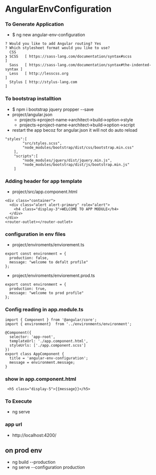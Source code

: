 # AngularEnvConfiguration

### To Generate Application 
* $ ng new angular-env-configuration
```
? Would you like to add Angular routing? Yes
? Which stylesheet format would you like to use? 
  CSS 
❯ SCSS   [ https://sass-lang.com/documentation/syntax#scss                ] 
  Sass   [ https://sass-lang.com/documentation/syntax#the-indented-syntax ] 
  Less   [ http://lesscss.org                                             ] 
  Stylus [ http://stylus-lang.com                                         ] 
  ```

### To bootstrap installtion
* $ npm i bootstrap jquery propper --save
* project/angular.json
    * projects->project-name->architect->build->option->style
    * projects->project-name->architect->build->option->script
* restart the app becoz for angular.json it will not do auto reload
```
"styles":[
     	"src/styles.scss",
     	"node_modules/bootstrap/dist/css/bootstrap.min.css"
    ],
    "scripts":[
        "node_modules/jquery/dist/jquery.min.js",
		"node_modules/bootstrap/dist/js/bootstrap.min.js"
    ]
```

### Adding header for app template
* project/src/app.component.html
```
<div class="container">
  <div class="alert alert-primary" role="alert">
    <h4 class="display-3">WELCOME TO APP MODULE</h4>
  </div>
</div>
<router-outlet></router-outlet>
```

### configuration in env files 
* project/enviroments/enviorement.ts 
```
export const environment = {
  production: false,
  message: "welcome to defalt profile"
};
```
* project/enviroments/enviorement.prod.ts 
```
export const environment = {
  production: true,
  message: "welcome to prod profile"
};

```

### Config reading in app.module.ts 
```
import { Component } from '@angular/core';
import { environment}  from '../environments/environment';

@Component({
  selector: 'app-root',
  templateUrl: './app.component.html',
  styleUrls: ['./app.component.scss']
})
export class AppComponent {
  title = 'angular-env-configuration';
  message = environment.message;
}
```

### show in app.component.html 
```
 <h5 class="display-5">{{message}}</h5>
```

### To Execute
* ng serve
### app url
* http://localhost:4200/

## on prod env 
* ng build --production
* ng serve --configuration production